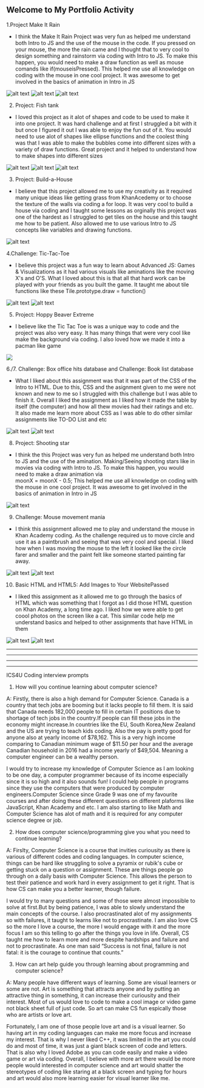 ## Welcome to My Portfolio Activity


1.Project Make It Rain
- I think the Make It Rain Project was very fun as helped me understand both Intro to JS and the use of the mouse in the code. If you pressed on your mouse, the more the rain came and I thought that to very cool to design something and rainstorm via coding with Intro to JS. To make this happen, you would need to make a draw function as well as mouse comands like if(mouseisPressed). This helped me use all knowledge on coding with the mouse in one cool project. It was awesome to get involved in the basics of animation in Intro in JS

![alt text](https://sites.google.com/site/ayaskhanacademyshowcase/_/rsrc/1462988150659/home/rain.PNG?height=397&width=400)
![alt text](https://media.iwradio.co.uk/wp-content/uploads/2020/01/13110511/shutterstock_261366545-scaled.jpg)
![alt text](https://images-na.ssl-images-amazon.com/images/I/41L7OzNVQHL._AC_.jpg)

2. Project: Fish tank
- I loved this project as it alot of shapes and code to be used to make it into one project. It was hard challenge and at first I struggled a bit with it but once I figured it out I was able to enjoy the fun out of it. You would need to use alot of shapes like ellipse functions and the coolest thing was that I was able to make the bubbles come into different sizes with a variety of draw functions. Great project and it helped to understand how to make shapes into different sizes

![alt text](https://i.insider.com/5db2029ddee01912145fa9f2?width=1200&format=jpeg)
![alt text](https://vignette.wikia.nocookie.net/kaos7003/images/d/dd/Fish_Tank_project_JB.jpg/revision/latest/scale-to-width-down/340?cb=20160827063334)
![alt text](https://dlgdxii3fgupk.cloudfront.net/myaquariumclub.com/images/fbfiles/images/20140205_172700_v_1401704279.jpg)

3. Project: Build-a-House
- I believe that this project allowed me to use my creativity as it required many unique ideas like getting grass from KhanAcedemy or to choose the texture of the walls via coding a for loop. It was very cool to build a house via coding and I taught some lessons as orginally this project was one of the hardest as I struggled to get tiles on the house and this taught me how to be patient. Also allowed me to use various Intro to JS concepts like variables and drawing functions.

![alt text](https://www.khanacademy.org/computer-programming/spin-off-of-project-build-a-house-for-loop/4669578980360192/5629499534213120.png)

4.Challenge: Tic-Tac-Toe
- I believe this project was a fun way to learn about Advanced JS: Games & Visualizations as it had various visuals like aminations like the moving X's and O'S. What I loved about this is that all that hard work can be played with your friends as you built the game. It taught me about tile functions like these Tile.prototype.draw = function()

![alt text](https://upload.wikimedia.org/wikipedia/commons/8/89/Wild_tic-tac-toe.svg)
![alt text](https://ka-perseus-images.s3.amazonaws.com/5e79c185a3cf2311ab4f9cae327b7ac9ec3327c9.png)

5. Project: Hoppy Beaver Extreme
- I believe like the Tic Tac Toe is was a unique way to code and the project was also very easy. It has many things that were very cool like make the background via coding. I also loved how we made it into a pacman like game 

![](https://cdn.kastatic.org/ka-perseus-images/3b60c165678e4ec51450747223e5c2a1fb6aa061.gif)

6./7. Challenge: Box office hits database and Challenge: Book list database
- What I liked about this assignment was that it was part of the CSS of the Intro to HTML. Due to this, CSS and the asignment given to me were not known and new to me so I struggled with this challenge but I was able to finish it. Overall I liked the assignment as I liked how it made the table by itself (the computer) and how all thew movies had their ratings and etc. It also made me learn more about CSS as I was able to do other similar assignments like TO-DO List and etc

![alt text](https://danielcorcoranssql.files.wordpress.com/2016/11/2016-11-28-19_28_51-2-challenge_-book-list-database-_-sql-basics-_-intro-to-sql_-querying-and-mana.png?w=736)
![alt text](https://cdn1.thr.com/sites/default/files/2020/03/tcl_box_office_on_march_20_2020.jpg)

 8. Project: Shooting star
 - I think the this Project was very fun as helped me understand both Intro to JS and the use of the amination. Making/Seeing shooting stars like in movies via coding with Intro to JS. To make this happen, you would need to make a draw animation via     
    moonX = moonX - 0.5;
   This helped me use all knowledge on coding with the mouse in one cool project. It was awesome to get involved in the basics of animation in Intro in JS

![alt text](https://vignette.wikia.nocookie.net/kaos7003/images/8/8e/Latest.png/revision/latest/window-crop/width/200/x-offset/0/y-offset/0/window-width/201/window-height/200?cb=20160901115232)

9. Challenge: Mouse movement mania
- I think this assignment allowed me to play and understand the mouse in Khan Academy coding. As the challenge required us to move circle and use it as a paintbrush and seeing that was very cool and special. I liked how when I was moving the mouse to the left it looked like the circle farer and smaller and the paint felt like someone started painting far away.  

![alt text](https://vignette.wikia.nocookie.net/kaos7003/images/7/75/Mouse_movement_mania_interaction.jpg/revision/latest/scale-to-width-down/340?cb=20160430170933)
![alt text](https://www.familyhandyman.com/wp-content/uploads/2017/06/FH09APR_PROWAL_02-7.jpg)

10. Basic HTML and HTML5: Add Images to Your WebsitePassed
- I liked this assignment as it allowed me to go through the basics of HTML which was something that I forgot as I did those HTML question on Khan Academy, a long time ago. I liked how we were able to get coool photos on the screen like a cat. This similar code help me understand basics and helped to other assignments that have HTML in them

![alt text](https://discourse-user-assets.s3.dualstack.us-east-1.amazonaws.com/original/3X/9/b/9b20265863b3f77df1e65cf657c95c935bb16b47.jpeg)
![alt text](https://i2.wp.com/ideasfornames.com/wp-content/uploads/2019/09/Depositphotos_52699541_s-2019.jpg?fit=1000%2C661&ssl=1)

----------------------------------------------------------------------------------------------------------------------------------------
--------------------------------------------------------------------------------------------------------------------------------------
----------------------------------------------------------------------------------------------------------------------------------------
----------------------------------------------------------------------------------------------------------------------------------------


ICS4U Coding interview prompts

1. How will you continue learning about computer science?

A: Firstly, there is also a high demand for Computer Science. Canada is a country that tech jobs are booming but it lacks people to fill them. It is said that Canada needs 182,000 people to fill in certain IT positions due to shortage of tech jobs in the country.If people can fill these jobs in the economy might increase.In countries like the EU, South Korea,New Zealand and the US are trying to teach kids coding. Also the pay is pretty good for anyone also at yearly income of $78,162. This is a very high income comparing to Canadian minimum wage of $11.50 per hour and the average Canadian household in 2016 had a income yearly of $49,504. Meaning a computer engineer can be a wealthy person.

I would try to increase my knowledge of Computer Science as I am looking to be one day, a computer programmer because of its income especially since it is so high and it also sounds fun! I could help people in programs since they use the computers that were produced by computer engineers.Computer Science since Grade 9 was one of my favourite courses and after doing these different questions on different plaforms like JavaScript, Khan Academy and etc. I am also starting to like Math and Computer Science has alot of math and it is required for any computer science degree or job.


2. How does computer science/programming give you what you need to continue learning?

A: Firslty, Computer Science is a course that invities curiousity as there is various of different codes and coding languages. In computer science, things can be hard like struggling to solve a pyramix or rubik's cube or getting stuck on a question or assignment. These are things people go through on a daily basis with Computer Science. This allows the person to test their patience and work hard in every assignment to get it right. That is how CS can make you a better learner, though failure.

I would try to many questions and some of those were almost impossible to solve at first.But by being patience, I was able to slowly understand the main concepts of the course. I also procrastinated alot of my assignments so with failures, it taught to learns like not to procrastinate. I am also love CS so the more I love a course, the more I would engage with it and the more focus I am so this telling to go after the things you love in life. Overall, CS taught me how to learn more and more despite hardships and failure and not to procrastinate. As one man said “Success is not final, failure is not fatal: it is the courage to continue that counts.”

3. How can art help guide you through learning about programming and computer science?

A: Many people have different ways of learning. Some are visual learners or some are not. Art is something that attracts anyone and by putting an attractive thing in something, it can increase their curiousity and their interest. Most of us would love to code to make a cool image or video game not black sheet full of just code. So art can make CS fun espically those who are artists or love art. 

Fortunately, I am one of those people love art and is a visual learner. So having art in my coding languages can make me more focus and increase my interest. That is why I never liked C++, it was limited in the art you could do and most of time, it was just a giant black screen of code and letters. That is also why I loved Adobe as you can code easily and make a video game or art via coding. Overall, I believe with more art there would be more people would interested in computer science and art would shatter the stereotypes of coding like staring at a black screen and typing for hours and art would also more learning easier for visual learner like me. 
